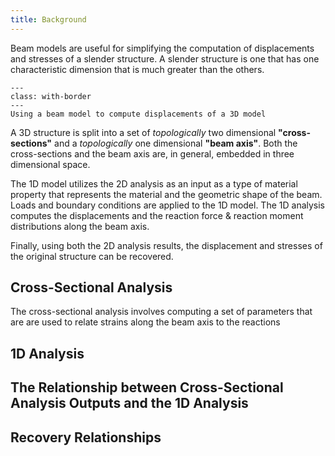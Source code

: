 ```yaml
---
title: Background
---
```


Beam models are useful for simplifying the computation of displacements and stresses of a slender structure. A slender structure is one that has one characteristic dimension that is much greater than the others.

```{figure} ./images/analysis_splitting.png
---
class: with-border
---
Using a beam model to compute displacements of a 3D model
```

A 3D structure is split into a set of *topologically* two dimensional **"cross-sections"** and a *topologically* one dimensional **"beam axis"**. Both the cross-sections and the beam axis are, in general, embedded in three dimensional space.  

The 1D model utilizes the 2D analysis as an input as a type of material property that represents the material and the geometric shape of the beam. Loads and boundary conditions are applied to the 1D model. The 1D analysis computes the displacements and the reaction force & reaction moment distributions along the beam axis. 

Finally, using both the 2D analysis results, the displacement and stresses of the original structure can be recovered. 

## Cross-Sectional Analysis
The cross-sectional analysis involves computing a set of parameters that are are used to relate strains along the beam axis to the reactions

## 1D Analysis


## The Relationship between Cross-Sectional Analysis Outputs and the 1D Analysis

## Recovery Relationships

```